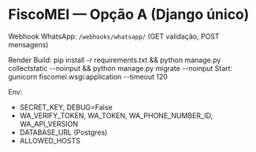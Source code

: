 # FiscoMEI — Opção A (Django único)

Webhook WhatsApp: `/webhooks/whatsapp/` (GET validação, POST mensagens)

Render
Build:
    pip install -r requirements.txt && python manage.py collectstatic --noinput && python manage.py migrate --noinput
Start:
    gunicorn fiscomei.wsgi:application --timeout 120

Env:
- SECRET_KEY, DEBUG=False
- WA_VERIFY_TOKEN, WA_TOKEN, WA_PHONE_NUMBER_ID, WA_API_VERSION
- DATABASE_URL (Postgres)
- ALLOWED_HOSTS